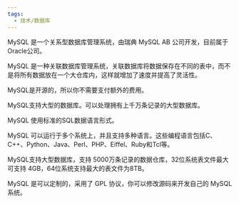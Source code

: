 ```yaml
---
tags:
  - 技术/数据库
---
```

MySQL 是一个关系型数据库管理系统，由瑞典 MySQL AB 公司开发，目前属于 Oracle公司。

MySQL 是一种关联数据库管理系统，关联数据库将数据保存在不同的表中，而不是将所有数据放在一个大仓库内，这样就增加了速度并提高了灵活性。

MySQL是开源的，所以你不需要支付额外的费用。

MySQL支持大型的数据库。可以处理拥有上千万条记录的大型数据库。

MySQL 使用标准的SQL数据语言形式。

MySQL 可以运行于多个系统上，并且支持多种语言。这些编程语言包括C、C++、Python、Java、Perl、PHP、Eiffel、Ruby和Tcl等。

MySQL支持大型数据库，支持 5000万条记录的数据仓库，32位系统表文件最大可支持 4GB，64位系统支持最大的表文件为8TB。

MySQL 是可以定制的，采用了 GPL 协议，你可以修改源码来开发自己的 MySQL 系统。